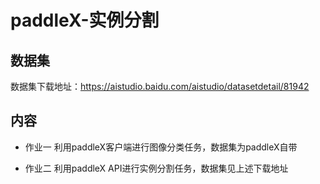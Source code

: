 # paddleX-实例分割

## 数据集
数据集下载地址：https://aistudio.baidu.com/aistudio/datasetdetail/81942

## 内容
- 作业一
利用paddleX客户端进行图像分类任务，数据集为paddleX自带

- 作业二
利用paddleX API进行实例分割任务，数据集见上述下载地址
